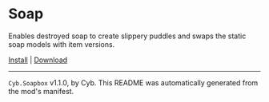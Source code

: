 # Soap

Enables destroyed soap to create slippery puddles and swaps the static soap models with item versions.

[Install](https://hitman-resources.netlify.app/smf-install-link/https://github.com/Cybore8/soapbox/releases/latest/download/mod.framework.zip) | [Download](https://github.com/Cybore8/soapbox/releases/latest/download/mod.framework.zip)

---

`Cyb.Soapbox` v1.1.0, by Cyb. This README was automatically generated from the mod's manifest.
